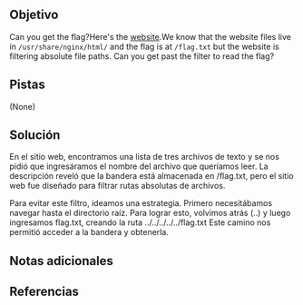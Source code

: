 ## Objetivo
Can you get the flag?Here's the [website](http://saturn.picoctf.net:55793/).We know that the website files live in `/usr/share/nginx/html/` and the flag is at `/flag.txt` but the website is filtering absolute file paths. Can you get past the filter to read the flag?

## Pistas
(None)

## Solución
En el sitio web, encontramos una lista de tres archivos de texto y se nos pidió que ingresáramos el nombre del archivo que queríamos leer. La descripción reveló que la bandera está almacenada en /flag.txt, pero el sitio web fue diseñado para filtrar rutas absolutas de archivos.

Para evitar este filtro, ideamos una estrategia. Primero necesitábamos navegar hasta el directorio raíz. Para lograr esto, volvimos atrás (..) y luego ingresamos flag.txt, creando la ruta ../../../../../flag.txt Este camino nos permitió acceder a la bandera y obtenerla.
## Notas adicionales

## Referencias



